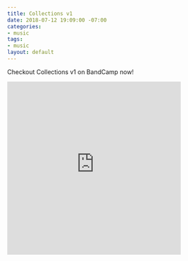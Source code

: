 ```yaml
---
title: Collections v1
date: 2018-07-12 19:09:00 -07:00
categories:
- music
tags:
- music
layout: default
---
```


Checkout Collections v1 on BandCamp now!

<iframe style="border: 0; width: 400px; height: 400px; display: block;" src="https://bandcamp.com/EmbeddedPlayer/album=2907415049/size=large/bgcol=ffffff/linkcol=0687f5/artwork=small/transparent=true/" seamless><a href="http://chayumusic.bandcamp.com/album/collections-vol-1">Collections Vol. 1 by ЧAYU</a></iframe>